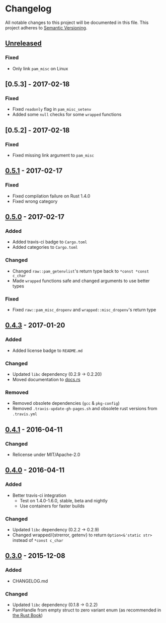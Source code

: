 # Changelog
All notable changes to this project will be documented in this file.
This project adheres to [Semantic Versioning](http://semver.org/).

<!--
### Added - for new features.
### Changed - for changes in existing functionality.
### Deprecated - for once-stable features removed in upcoming releases.
### Removed - for deprecated features removed in this release.
### Fixed - for any bug fixes.
### Security - to invite users to upgrade in case of vulnerabilities.
-->

## [Unreleased]
### Fixed
- Only link `pam_misc` on Linux

## [0.5.3] - 2017-02-18
### Fixed
- Fixed `readonly` flag in `pam_misc_setenv`
- Added some `null` checks for some `wrapped` functions

## [0.5.2] - 2017-02-18
### Fixed
- Fixed missing link argument to `pam_misc`

## [0.5.1] - 2017-02-17
### Fixed
- Fixed compilation failure on Rust 1.4.0
- Fixed wrong category

## [0.5.0] - 2017-02-17
### Added
- Added travis-ci badge to `Cargo.toml`
- Added categories to `Cargo.toml`

### Changed
- Changed `raw::pam_getenvlist`'s return type back to `*const *const c_char`
- Made `wrapped` functions safe and changed arguments to use better types

### Fixed
- Fixed `raw::pam_misc_dropenv` and `wrapped::misc_dropenv`'s return type

## [0.4.3] - 2017-01-20
### Added
- Added license badge to `README.md`

### Changed
- Updated `libc` dependency (0.2.9 -> 0.2.20)
- Moved documentation to [docs.rs](https://docs.rs/pam-sys/)

### Removed
- Removed obsolete dependencies (`gcc` & `pkg-config`)
- Removed `.travis-update-gh-pages.sh` and obsolete rust versions from `.travis.yml`

## [0.4.1] - 2016-04-11
### Changed
- Relicense under MIT/Apache-2.0

## [0.4.0] - 2016-04-11
### Added
- Better travis-ci integration
    - Test on 1.4.0-1.6.0, stable, beta and nightly
    - Use containers for faster builds

### Changed
- Updated `libc` dependency (0.2.2 -> 0.2.9)
- Changed wrapped/{strerror, getenv} to return `Option<&'static str>` instead of `*const c_char`

## [0.3.0] - 2015-12-08
### Added
- CHANGELOG.md

### Changed
- Updated `libc` dependency (0.1.8 -> 0.2.2)
- PamHandle from empty struct to zero variant enum (as recommended in [the Rust Book](https://doc.rust-lang.org/nightly/book/ffi.html#representing-opaque-structs))


[Unreleased]: https://github.com/1wilkens/pam-sys/compare/v0.5.2...HEAD
[0.5.1]: https://github.com/1wilkens/pam-sys/compare/v0.5.1...v0.5.2
[0.5.1]: https://github.com/1wilkens/pam-sys/compare/v0.5.0...v0.5.1
[0.5.0]: https://github.com/1wilkens/pam-sys/compare/v0.4.3...v0.5.0
[0.4.3]: https://github.com/1wilkens/pam-sys/compare/v0.4.1...v0.4.3
[0.4.1]: https://github.com/1wilkens/pam-sys/compare/v0.4.0...v0.4.1
[0.4.0]: https://github.com/1wilkens/pam-sys/compare/v0.3.0...v0.4.0
[0.3.0]: https://github.com/1wilkens/pam-sys/compare/f051f14b76ad1e06be1832604e0ca570743460ac...v0.3.0

